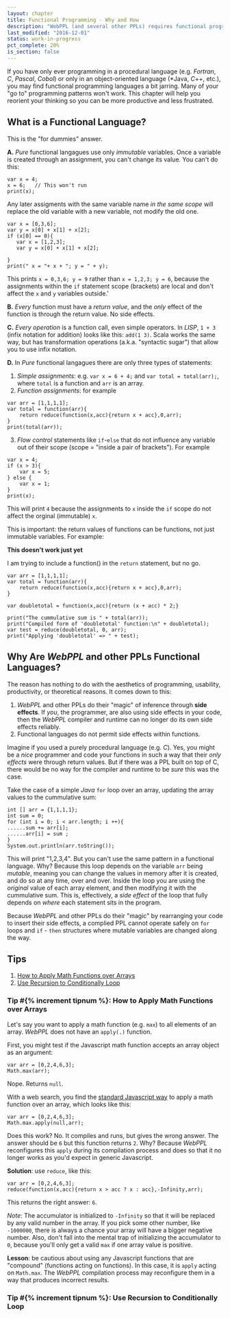 ```yaml
---
layout: chapter
title: Functional Programming - Why and How
description: "WebPPL (and several other PPLs) requires functional programming. This subchapter explains why, and gives a few basics if you aren't familiar with it."
last_modified: "2016-12-01"
status: work-in-progress
pct_complete: 20%
is_section: false
---
```


If you have only ever programming in a procedural language (e.g. *Fortran*, *C*, *Pascal*, *Cobol*) or only in an object-oriented language (*Java, *C*++, etc.), you may find functional programming languages a bit jarring.  Many of your "go to" programming patterns won't work.  This chapter will help you reorient your thinking so you can be more productive and less frustrated.

## What is a Functional Language?

This is the "for dummies" answer.  

**A.** *Pure* functional langagues use only *immutable* variables. Once a variable is created through an assignment, you can't change its value.  You can't do this:

~~~~
var x = 4;
x = 6;   // This won't run
print(x);
~~~~

Any later assigments with the same variable name *in the same scope* will replace the old variable with a new variable, not modify the old one. 

~~~~
var x = [0,3,6];
var y = x[0] + x[1] + x[2];
if (x[0] == 0){
   var x = [1,2,3];
   var y = x[0] + x[1] + x[2];
   
}
print(" x = "+ x + "; y = " + y);
~~~~

This prints `x = 0,3,6; y = 9` rather than `x = 1,2,3; y = 6`, because the assignments within the `if` statement scope (brackets) are local and don't affect the `x` and `y` variables outside.'

**B.** *Every* function must have a *return value*, and the *only* effect of the function is through the return value. No side effects. 

**C.** *Every operation* is a function call, even simple operators. In *LISP*, `1 + 3` (infix notation for addition) looks like this: `add(1 3)`.  Scala works the same way, but has transformation operations (a.k.a. "syntactic sugar") that allow you to use infix notation.


**D.** In *Pure* functional langagues there are only three types of statements:

1. *Simple assignments*: e.g. `var x = 6 + 4;` and `var total = total(arr);`, where `total` is a function and `arr` is an array.
2. *Function assignments*: for example

~~~~
var arr = [1,1,1,1];
var total = function(arr){
    return reduce(function(x,acc){return x + acc},0,arr);
}
print(total(arr));
~~~~

3. *Flow control* statements like `if`-`else` that do not influence any variable out of their scope (scope = "inside a pair of brackets"). For example

~~~~
var x = 4;
if (x > 3){
    var x = 5;
} else {
    var x = 1;
}
print(x);
~~~~

This will print `4` because the assignments to `x` inside the `if` scope do not affect the orginal (immutable) `x`.

This is important: the return values of functions can be functions, not just immutable variables. For example:

<div class="work_in_progress" markdown="1">

**This doesn't work just yet**

I am trying to include a function() in the `return` statement, but no go.

~~~~
var arr = [1,1,1,1];
var total = function(arr){
    return reduce(function(x,acc){return x + acc},0,arr);
}

var doubletotal = function(x,acc){return (x + acc) * 2;}

print("The cummulative sum is " + total(arr));
print("Compiled form of 'doubletotal' function:\n" + doubletotal);
var test = reduce(doubletotal, 0, arr);
print("Applying 'doubletotal' => " + test);
~~~~

</div>


## Why Are *WebPPL* and other PPLs Functional Languages?

The reason has nothing to do with the aesthetics of programming, usability, productivity, or theoretical reasons.  It comes down to this:

1. *WebPPL* and other PPLs do their "magic" of inference through **side effects**.  If *you*, the programmer, are also using side effects in your code, then the *WebPPL* compiler and runtime can no longer do its own side effects reliably.
2. Functional languages do not permit side effects within functions.

Imagine if you used a purely procedural language (e.g. *C*).  Yes, you might be a *nice* programmer and code your functions in such a way that their *only effects* were through return values.  But if there was a PPL built on top of C, there would be no way for the compiler and runtime to be *sure* this was the case.

Take the case of a simple *Java* `for` loop over an array, updating the array values to the cummulative sum:

`int [] arr = {1,1,1,1};`<br/>
`int sum = 0;`<br/>
`for (int i = 0; i < arr.length; i ++){`<br/>
`......sum += arr[i];`<br/>
`......arr[i] = sum ;`<br/>
`}`<br/>
`System.out.println(arr.toString());`<br/>

This will print "1,2,3,4".  But you can't use the same pattern in a functional language.  Why? Because this loop depends on the variable `arr` being *mutable*, meaning you can change the values in memory after it is created, and do so at any time, over and over.  Inside the loop you are using the *original* value of each array element, and then modifying it with the cummulative sum.  This is, effectively, a *side effect* of the loop that fully depends on *where* each statement sits in the program.  

Because *WebPPL* and other PPLs do their "magic" by rearranging your code to insert their side effects, a complied PPL cannot operate safely on `for` loops and `if` - `then` structures where mutable variables are changed along the way.

## Tips

1. [How to Apply Math Functions over Arrays](#apply_function)
1. [Use Recursion to Conditionally Loop](#recursion)

<!-- {% increment tipnum %} set to zero initially -->
<a name="apply_function"></a>
### Tip #{% increment tipnum %}: How to Apply Math Functions over Arrays


Let's say you want to apply a math function (e.g. `max`) to all elements of an array.  *WebPPL* does not have an `apply(.)` function.

First, you might test if the Javascript math function accepts an array object as an argument:

~~~~
var arr = [0,2,4,6,3];
Math.max(arr);
~~~~

Nope.  Returns `null`.

With a web search, you find the [standard Javascript way](http://stackoverflow.com/questions/1669190/javascript-min-max-array-values) to apply a math function over an array, which looks like this:

~~~~
var arr = [0,2,4,6,3];
Math.max.apply(null,arr);
~~~~

Does this work? No. It compiles and runs, but gives the wrong answer. The answer should be `6` but this function returns `2`.  Why? Because *WebPPL* reconfigures this `apply` during its compilation process and does so that it no longer works as you'd expect in generic Javascript.

**Solution**: use `reduce`, like this:

~~~
var arr = [0,2,4,6,3];
reduce(function(x,acc){return x > acc ? x : acc},-Infinity,arr);
~~~

This returns the right answer: `6`.

*Note*: The accumulator is initialized to `-Infinity` so that it will be replaced by any valid number in the array.  If you pick some other number, like `-1000000`, there is always a chance your array will have a bigger negative number.  Also, don't fall into the mental trap of initializing the accumulator to `0`, because you'll only get a valid `max` if one array value is positive.

**Lesson**: be cautious about using any Javascript functions that are "compound" (functions acting on functions).  In this case, it is `apply` acting on `Math.max`.  The *WebPPL* compilation process may reconfigure them in a way that produces incorrect results.

<a name="recursion"></a>
### Tip #{% increment tipnum %}: Use Recursion to Conditionally Loop

